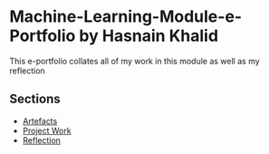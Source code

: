 # Machine-Learning-Module-e-Portfolio by Hasnain Khalid
This e-portfolio collates all of my work in this module as well as my reflection

## Sections

- [Artefacts](artefacts/README.md)
- [Project Work](contributions/README.md)
- [Reflection](reflection/README.md)

